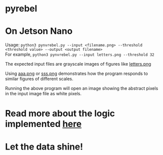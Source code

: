 # pyrebel
# On Jetson Nano
Usage:
```python3 pynvrebel.py --input <filename.png> --threshold <threshold value> --output <output filename>```<br>
For example, 
```python3 pynvrebel.py --input letters.png --threshold 32```<br>

The expected input files are grayscale images of figures like <a href="https://github.com/ps-nithin/pyrebel/blob/main/letters.png">letters.png</a><br>

Using <a href="https://github.com/ps-nithin/pyrebel/blob/main/aaa.png">aaa.png</a> or <a href="https://github.com/ps-nithin/pyrebel/blob/main/sss.png">sss.png</a> demonstrates how the program responds to similar figures of different scales.<br>

Running the above program will open an image showing the abstract pixels in the input image file as white pixels.

# Read more about the logic implemented <a href="https://github.com/ps-nithin/pyrebel/blob/main/abstract.pdf">here</a>

# Let the data shine!
